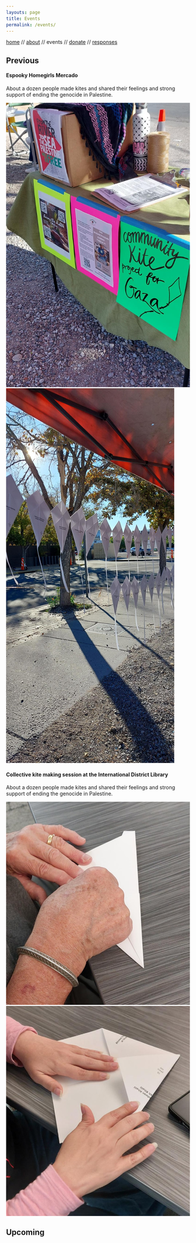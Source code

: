 ```yaml
---
layouts: page
title: Events
permalink: /events/
---
```


[home](./index.markdown) // [about](./about.markdown)  //  events  //  [donate](./donate.markdown)  //  [responses](./responses.markdown)



## Previous

#### Espooky Homegirls Mercado

About a dozen people made kites and shared their feelings and strong support of ending the genocide in Palestine.

![kite project table](./img/homegirls-mercado-table.jpeg)
![kites hanging up in a festival tent](./img/homegirls-mercado-kites-2.jpeg)

#### Collective kite making session at the International District Library

About a dozen people made kites and shared their feelings and strong support of ending the genocide in Palestine.

![hands folding kites](./img/community-making-kites-1.jpeg)
![hands folding kites](./img/community-making-kites-2.jpeg)

## Upcoming
